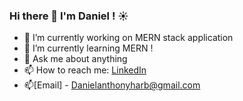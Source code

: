 ### Hi there 👋 I'm Daniel ! ☀️ 
- 🔭 I’m currently working on MERN stack application
- 🌱 I’m currently learning MERN !
- 💬 Ask me about anything
- 📫 How to reach me: [LinkedIn](https://www.linkedin.com/in/daniel-fernandez-a04607148/)
- 📫[Email] - Danielanthonyharb@gmail.com

